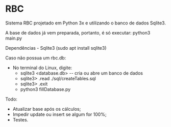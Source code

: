 # RBC

Sistema RBC projetado em Python 3x e utilizando o banco de dados Sqlite3.

A base de dados já vem preparada, portanto, é só executar: python3 main.py

Dependências - Sqlite3 (sudo apt install sqlite3)

Caso não possua um rbc.db:
- No terminal do Linux, digite:
    - sqlite3 \<database.db\> -- cria ou abre um banco de dados 
    - sqlite3> .read ./sql/createTables.sql
    - sqlite3> .exit
    - python3 fillDatabase.py

Todo:
- Atualizar base após os cálculos;
- Impedir update ou insert se algum for 100%;
- Testes.